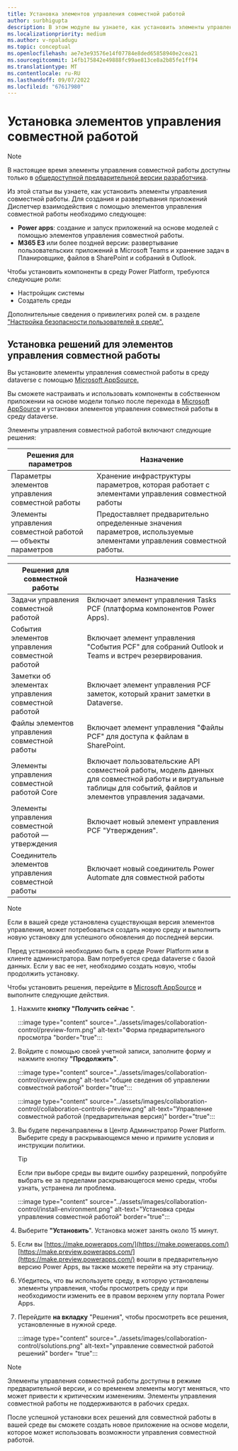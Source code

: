 ```yaml
---
title: Установка элементов управления совместной работой
author: surbhigupta
description: В этом модуле вы узнаете, как установить элементы управления совместной работы с помощью power apps и Microsoft 365 E3 а также как установить решения для элементов управления совместной работой.
ms.localizationpriority: medium
ms.author: v-npaladugu
ms.topic: conceptual
ms.openlocfilehash: ae7e3e93576e14f07784e8ded65858940e2cea21
ms.sourcegitcommit: 14fb175842e49888fc99ae813ce8a2b85fe1ff94
ms.translationtype: MT
ms.contentlocale: ru-RU
ms.lasthandoff: 09/07/2022
ms.locfileid: "67617980"
---
```

# <a name="install-collaboration-controls"></a>Установка элементов управления совместной работой

> [!NOTE]
> В настоящее время элементы управления совместной работы доступны только в [общедоступной предварительной версии разработчика](~/resources/dev-preview/developer-preview-intro.md).

Из этой статьи вы узнаете, как установить элементы управления совместной работы. Для создания и развертывания приложений Диспетчер взаимодействия с помощью элементов управления совместной работы необходимо следующее:

* **Power apps**: создание и запуск приложений на основе моделей с помощью элементов управления совместной работы.
* **M365 E3** или более поздней версии: развертывание пользовательских приложений в Microsoft Teams и хранение задач в Планировщике, файлов в SharePoint и собраний в Outlook.

Чтобы установить компоненты в среду Power Platform, требуются следующие роли:

* Настройщик системы
* Создатель среды

Дополнительные сведения о привилегиях ролей см. в разделе ["Настройка безопасности пользователей в среде".](/power-platform/admin/database-security#predefined-security-roles)

## <a name="install-the-collaboration-controls-solutions"></a>Установка решений для элементов управления совместной работы

Вы установите элементы управления совместной работы в среду dataverse с помощью [Microsoft AppSource.](https://appsource.microsoft.com/en-us/product/dynamics-365/mscm.collaboration-toolkit-preview?flightCodes=collaborationcontrols&signInModalType=2&ctaType=1)


Вы сможете настраивать и использовать компоненты в собственном приложении на основе модели только после перехода в [Microsoft AppSource](https://appsource.microsoft.com/en-us/product/dynamics-365/mscm.collaboration-toolkit-preview?flightCodes=collaborationcontrols&signInModalType=2&ctaType=1)  и установки элементов управления совместной работы в среду dataverse.

Элементы управления совместной работой включают следующие решения:

|**Решения для параметров** | **Назначение** |
|---|---|
| Параметры элементов управления совместной работы | Хранение инфраструктуры параметров, которая работает с элементами управления совместной работы |
| Элементы управления совместной работой — объекты параметров | Предоставляет предварительно определенные значения параметров, используемые элементами управления совместной работы.|

|**Решения для совместной работы** | **Назначение** |
|---|---|
| Задачи управления совместной работой  | Включает элемент управления Tasks PCF (платформа компонентов Power Apps). |
| События элементов управления совместной работой | Включает элемент управления "События PCF" для собраний Outlook и Teams и встреч резервирования. |
| Заметки об элементах управления совместной работой | Включает элемент управления PCF заметок, который хранит заметки в Dataverse. |
| Файлы элементов управления совместной работы | Включает элемент управления "Файлы PCF" для доступа к файлам в SharePoint. |
| Элементы управления совместной работой Core |Включает пользовательские API совместной работы, модель данных для совместной работы и виртуальные таблицы для событий, файлов и элементов управления задачами. |
| Элементы управления совместной работой — утверждения | Включает новый элемент управления PCF "Утверждения". |
| Соединитель элементов управления совместной работы | Включает новый соединитель Power Automate для совместной работы |

> [!NOTE]
> Если в вашей среде установлена существующая версия элементов управления, может потребоваться создать новую среду и выполнить новую установку для успешного обновления до последней версии.

Перед установкой необходимо быть в среде Power Platform или в клиенте администратора. Вам потребуется среда dataverse с базой данных. Если у вас ее нет, необходимо создать новую, чтобы продолжить установку.[](/power-platform/admin/create-environment)

Чтобы установить решения, перейдите в [Microsoft AppSource](https://appsource.microsoft.com/en-us/product/dynamics-365/mscm.collaboration-toolkit-preview?flightCodes=collaborationcontrols&signInModalType=2&ctaType=1) и выполните следующие действия.

1. Нажмите **кнопку "Получить сейчас** ".

   :::image type="content" source="../assets/images/collaboration-control/preview-form.png" alt-text="Форма предварительного просмотра "border="true":::

1. Войдите с помощью своей учетной записи, заполните форму и нажмите кнопку **"Продолжить"**.

   :::image type="content" source="../assets/images/collaboration-control/overview.png" alt-text="общие сведения об управлении совместной работой" border="true":::

   :::image type="content" source="../assets/images/collaboration-control/collaboration-controls-preview.png" alt-text="Управление совместной работой (предварительная версия)" border="true":::

1. Вы будете перенаправлены в Центр Администратор Power Platform. Выберите среду в раскрывающемся меню и примите условия и инструкции политики.

   > [!TIP]
   > Если при выборе среды вы видите ошибку разрешений, попробуйте выбрать ее за пределами раскрывающегося меню среды, чтобы узнать, устранена ли проблема.

   :::image type="content" source="../assets/images/collaboration-control/install-environment.png" alt-text="Установка среды управления совместной работой" border="true":::

1. Выберите **"Установить**". Установка может занять около 15 минут.

1. Если вы [https://make.powerapps.com/](https://make.powerapps.com/)[https://make.preview.powerapps.com/](https://make.preview.powerapps.com/) вошли в предварительную версию Power Apps, вы также можете перейти на эту страницу.

1. Убедитесь, что вы используете среду, в которую установлены элементы управления, чтобы просмотреть среду и при необходимости изменить ее в правом верхнем углу портала Power Apps.

1. Перейдите **на вкладку** "Решения", чтобы просмотреть все решения, установленные в нужной среде.

   :::image type="content" source="../assets/images/collaboration-control/solutions.png" alt-text="управление совместной работой решений" border= "true":::

> [!NOTE]
> Элементы управления совместной работы доступны в режиме предварительной версии, и со временем элементы могут меняться, что может привести к критическим изменениям. Элементы управления совместной работы не поддерживаются в рабочих средах.

После успешной установки всех решений для совместной работы в вашей среде вы сможете создать новое приложение на основе модели, которое может использовать возможности управления совместной работой.
